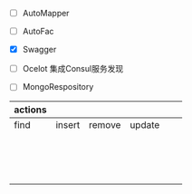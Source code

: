 - [ ] AutoMapper	 
- [ ] AutoFac
- [x] Swagger
- [ ] Ocelot 集成Consul服务发现
- [ ] MongoRespository


| actions |        |        |        |      |      |
| ------- | ------ | ------ | ------ | ---- | ---- |
| find    | insert | remove | update |      |      |
|         |        |        |        |      |      |
|         |        |        |        |      |      |
|         |        |        |        |      |      |
|         |        |        |        |      |      |
|         |        |        |        |      |      |
|         |        |        |        |      |      |
|         |        |        |        |      |      |
|         |        |        |        |      |      |
|         |        |        |        |      |      |
|         |        |        |        |      |      |
|         |        |        |        |      |      |
|         |        |        |        |      |      |
|         |        |        |        |      |      |
|         |        |        |        |      |      |
|         |        |        |        |      |      |

